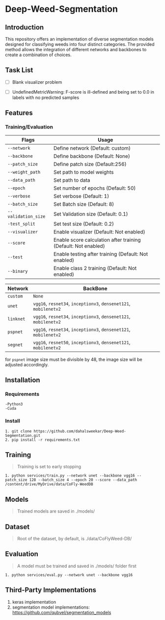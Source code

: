 # Deep-Weed-Segmentation

## Introduction
This repository offers an implementation of diverse segmentation models designed for classifying weeds into four distinct categories. The provided method allows the integration of different networks and backbones to create a combination of choices.

## Task List
  - [ ] Blank visualizer problem
  - [ ] UndefinedMetricWarning: F-score is ill-defined and being set to 0.0 in labels with no predicted samples


## Features

  ### Training/Evaluation

| Flags  | Usage |
| ------------- | ------------- |
| ```--network``` | Define network (Default: custom)  | 
| ```--backbone```  | Define backbone	(Default: None)  |                                                                   
| ```--patch_size```  | Define patch size (Default:256) |
| ```--weight_path```  | Set path to model weights  | 
| ```--data_path```  | Set path to data  | 
| ```--epoch```  | Set number of epochs (Default: 50)  |
| ```--verbose```  | Set verbose (Default: 1)  |
| ```--batch_size```  | Set Batch size (Default: 8)  |
| ```--validation_size```  | Set Validation size (Default: 0.1)  |
| ```-test_split```  | Set test size (Default: 0.2)  |
| ```--visualizer```  | Enable visualizer (Default: Not enabled)  |
| ```--score```  | Enable score calculation after training (Default: Not enabled)  |
| ```--test```  | Enable testing after training (Default: Not enabled)  |
| ```--binary```  | Enable class 2 training (Default: Not enabled)  |

| Network  | BackBone |
| ------------- | ------------- |
| ```custom``` |```None``` |
| ```unet``` | ```vgg16```, ```resnet34```, ```inceptionv3```,                                                             ```densenet121```, ```mobilenetv2``` |
| ```linknet``` | ```vgg16```, ```resnet34```, ```inceptionv3```,                                                             ```densenet121```, ```mobilenetv2``` |
| ```pspnet``` | ```vgg16```, ```resnet34```, ```inceptionv3```,                                                             ```densenet121```, ```mobilenetv2``` |
| ```segnet``` | ```vgg16```, ```resnet50```, ```inceptionv3```,                                                             ```densenet121```, ```mobilenetv2``` |

for ```pspnet``` image size must be divisible by 48, the image size will be adjusted accordingly.

## Installation
  ### Requirements
    -Python3
    -Cuda

  ### Install
    1. git clone https://github.com/dahalsweekar/Deep-Weed-Segmentation.git
    2. pip install -r requirements.txt 
    
## Training 

  > Training is set to early stopping
 ```
 1. python services/train.py --network unet --backbone vgg16 --patch_size 128 --batch_size 4 --epoch 20 --score --data_path /content/drive/MyDrive/data/CoFly-WeedDB 
 ```
## Models

  > Trained models are saved in ./models/

## Dataset

  > Root of the dataset, by default, is ./data/CoFlyWeed-DB/

## Evaluation

 > A model must be trained and saved in ./models/ folder first
 ```
 1. python services/eval.py --network unet --backbone vgg16
 ```

## Third-Party Implementations
 1. keras implementation
 2. segmentation model implementations: https://github.com/qubvel/segmentation_models

